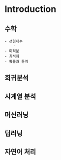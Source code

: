 # Introduction

## 수학
    - 선형대수
        - 
    - 미적분
    - 최적화
    - 확률과 통계
## 회귀분석

## 시계열 분석

## 머신러닝

## 딥러닝

## 자연어 처리 

